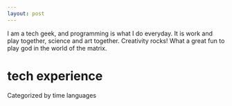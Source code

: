 ```yaml
---
layout: post
---
```



I am a tech geek, and programming is what I do everyday. It is work and play
together, science and art together. Creativity rocks! What a great fun to play
god in the world of the matrix.

tech experience
====
Categorized by time   languages
